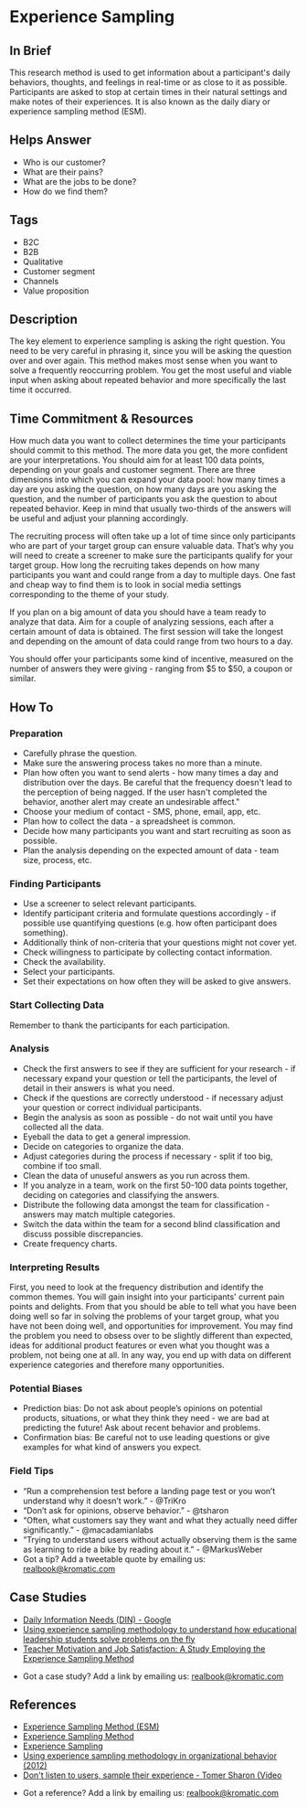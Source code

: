 # Experience Sampling

## In Brief
This research method is used to get information about a participant's daily behaviors, thoughts, and feelings in real-time or as close to it as possible. Participants are asked to stop at certain times in their natural settings and make notes of their experiences. It is also known as the daily diary or experience sampling method (ESM).

## Helps Answer
- Who is our customer?
- What are their pains?
- What are the jobs to be done?
- How do we find them?

## Tags
- B2C
- B2B
- Qualitative
- Customer segment
- Channels
- Value proposition

## Description
The key element to experience sampling is asking the right question. You need to be very careful in phrasing it, since you will be asking the question over and over again. This method makes most sense when you want to solve a frequently reoccurring problem. You get the most useful and viable input when asking about repeated behavior and more specifically the last time it occurred.

## Time Commitment & Resources
How much data you want to collect determines the time your participants should commit to this method. The more data you get, the more confident are your interpretations. You should aim for at least 100 data points, depending on your goals and customer segment. There are three dimensions into which you can expand your data pool: how many times a day are you asking the question, on how many days are you asking the question, and the number of participants you ask the question to about repeated behavior. Keep in mind that usually two-thirds of the answers will be useful and adjust your planning accordingly.

The recruiting process will often take up a lot of time since only participants who are part of your target group can ensure valuable data. That’s why you will need to create a screener to make sure the participants qualify for your target group. How long the recruiting takes depends on how many participants you want and could range from a day to multiple days. One fast and cheap way to find them is to look in social media settings corresponding to the theme of your study. 

If you plan on a big amount of data you should have a team ready to analyze that data. Aim for a couple of analyzing sessions, each after a certain amount of data is obtained. The first session will take the longest and depending on the amount of data could range from two hours to a day. 

You should offer your participants some kind of incentive, measured on the number of answers they were giving - ranging from $5 to $50, a coupon or similar.

## How To

### Preparation
- Carefully phrase the question.
- Make sure the answering process takes no more than a minute.
- Plan how often you want to send alerts - how many times a day and distribution over the days. Be careful that the frequency doesn't lead to the perception of being nagged. If the user hasn't completed the behavior, another alert may create an undesirable affect."
- Choose your medium of contact - SMS, phone, email, app, etc.
- Plan how to collect the data - a spreadsheet is common.
- Decide how many participants you want and start recruiting as soon as possible.
- Plan the analysis depending on the expected amount of data - team size, process, etc.

### Finding Participants
- Use a screener to select relevant participants.
- Identify participant criteria and formulate questions accordingly - if possible use quantifying questions (e.g. how often participant does something).
- Additionally think of non-criteria that your questions might not cover yet.
- Check willingness to participate by collecting contact information.
- Check the availability. 
- Select your participants.
- Set their expectations on how often they will be asked to give answers.

### Start Collecting Data 
Remember to thank the participants for each participation.

### Analysis
- Check the first answers to see if they are sufficient for your research - if necessary expand your question or tell the participants, the level of detail in their answers is what you need.
- Check if the questions are correctly understood - if necessary adjust your question or correct individual participants.
- Begin the analysis as soon as possible - do not wait until you have collected all the data.
- Eyeball the data to get a general impression.
- Decide on categories to organize the data. 
- Adjust categories during the process if necessary - split if too big, combine if too small.
- Clean the data of unuseful answers as you run across them.
- If you analyze in a team, work on the first 50-100 data points together, deciding on categories and classifying the answers.
- Distribute the following data amongst the team for classification - answers may match multiple categories.
- Switch the data within the team for a second blind classification and discuss possible discrepancies.
- Create frequency charts.

### Interpreting Results
First, you need to look at the frequency distribution and identify the common themes. You will gain insight into your participants' current pain points and delights. From that you should be able to tell what you have been doing well so far in solving the problems of your target group, what you have not been doing well, and opportunities for improvement. You may find the problem you need to obsess over to be slightly different than expected, ideas for additional product features or even what you thought was a problem, not being one at all. In any way, you end up with data on different experience categories and therefore many opportunities. 

### Potential Biases
- Prediction bias: Do not ask about people’s opinions on potential products, situations, or what they think they need - we are bad at predicting the future! Ask about recent behavior and problems.
- Confirmation bias: Be careful not to use leading questions or give examples for what kind of answers you expect.

### Field Tips
- “Run a comprehension test before a landing page test or you won’t understand why it doesn’t work.” - @TriKro
- “Don’t ask for opinions, observe behavior.” - @tsharon
- “Often, what customers say they want and what they actually need differ significantly.” - @macadamianlabs
- “Trying to understand users without actually observing them is the same as learning to ride a bike by reading about it.” - @MarkusWeber
- Got a tip? Add a tweetable quote by emailing us: [realbook@kromatic.com](mailto:realbook@kromatic.com)

## Case Studies
- [Daily Information Needs (DIN) - Google](https://medium.com/m/global-identity?redirectUrl=https://backchannel.com/googles-secret-study-to-find-out-our-needs-eba8700263bf#.y9sryu7gh)
- [Using experience sampling methodology to understand how educational leadership students solve problems on the fly](http://www.emeraldinsight.com/doi/abs/10.1108/JEA-12-2012-0135)
- [Teacher Motivation and Job Satisfaction: A Study Employing the Experience Sampling Method](http://www.hcs.harvard.edu/~jus/0303/bishay.pdf)
* Got a case study? Add a link by emailing us: [realbook@kromatic.com](mailto:realbook@kromatic.com)

## References
- [Experience Sampling Method (ESM)](http://psc.dss.ucdavis.edu/sommerb/sommerdemo/sampling/behavior.htm)
- [Experience Sampling Method](https://en.wikipedia.org/wiki/Experience_sampling_method)
- [Experience Sampling](http://edutechwiki.unige.ch/en/Experience_sampling)
- [Using experience sampling methodology in organizational behavior (2012)](http://shell.cas.usf.edu/~pspector/ORM/FisherJobExperienceSampling-12.pdf)
- [Don't listen to users, sample their experience - Tomer Sharon (Video](https://www.youtube.com/watch?v=gq7ZfeQSBzY)
* Got a reference? Add a link by emailing us: [realbook@kromatic.com](realbook@kromatic.com)


